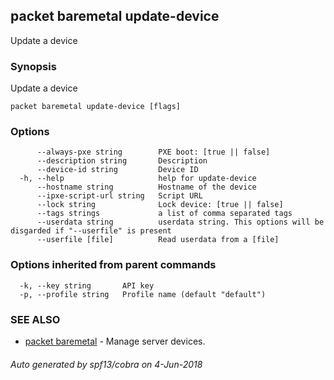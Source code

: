 ## packet baremetal update-device

Update a device

### Synopsis

Update a device

```
packet baremetal update-device [flags]
```

### Options

```
      --always-pxe string        PXE boot: [true || false]
      --description string       Description
      --device-id string         Device ID
  -h, --help                     help for update-device
      --hostname string          Hostname of the device
      --ipxe-script-url string   Script URL
      --lock string              Lock device: [true || false]
      --tags strings             a list of comma separated tags
      --userdata string          userdata string. This options will be disgarded if "--userfile" is present
      --userfile [file]          Read userdata from a [file]
```

### Options inherited from parent commands

```
  -k, --key string       API key
  -p, --profile string   Profile name (default "default")
```

### SEE ALSO

* [packet baremetal](packet_baremetal.md)	 - Manage server devices.

###### Auto generated by spf13/cobra on 4-Jun-2018
